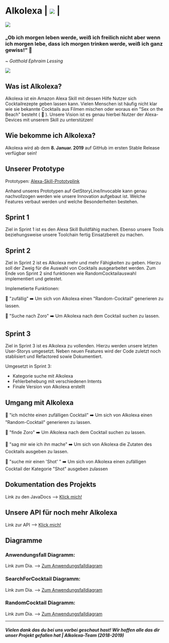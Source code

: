# Alkolexa |  ![](https://travis-ci.org/sweIhm-ws2018-19/Alkolexa-DI2.svg?branch=master) | 
![](https://sonarcloud.io/api/badges/gatekey=Alkolexa:Alkolexa)


### „Ob ich morgen leben werde, weiß ich freilich nicht aber wenn ich morgen lebe, dass ich morgen trinken werde, weiß ich ganz gewiss!” 🥂
~ _Gotthold Ephraim Lessing_

![](https://images.unsplash.com/photo-1531387367216-681093c0279b?ixlib=rb-0.3.5&ixid=eyJhcHBfaWQiOjEyMDd9&s=73ca72de11ae9cd2fa7367dc1ee76705&auto=format&fit=crop&w=1316&q=80)

## Was ist Alkolexa?

Alkolexa ist ein Amazon Alexa Skill mit dessen Hilfe Nutzer sich Cocktailrezepte geben lassen kann. Vielen Menschen ist häufig nicht klar wie sie bekannte Cocktails aus Filmen mischen oder woraus ein "Sex on the Beach" besteht ( 🍹 ). Unsere Vision ist es genau hierbei Nutzer der Alexa-Devices mit unserem Skill zu unterstützen! 

## Wie bekomme ich Alkolexa?

Alkolexa wird ab dem **8. Januar. 2019** auf GitHub im ersten Stable Release verfügbar sein!

## Unserer Prototype 

Prototypen: [Alexa-Skill-Prototyplink](https://app.invocable.com/shared/projects/53ba215a58fdff4b8d84d5f1f9bdf3b841aa66f3)

Anhand unseres Prototypen auf GetStoryLine/Invocable kann genau nachvollzogen werden wie unsere Innovation aufgebaut ist. Welche Features verbaut werden und welche Besonderheiten bestehen. 

## Sprint 1

Ziel in Sprint 1 ist es den Alexa Skill Buildfähig machen. Ebenso unsere Tools beziehungsweise unsere Toolchain fertig Einsatzbereit zu machen. 

## Sprint 2

Ziel in Sprint 2 ist es Alkolexa mehr und mehr Fähigkeiten zu geben. Hierzu soll der Zweig für die Auswahl von Cocktails ausgearbeitet werden. Zum Ende von Sprint 2 sind funktionen wie RandomCocktailauswahl implementiert und getestet.

Implemetierte Funktionen: 

💬 "zufällig" ➡️ Um sich von Alkolexa einen "Random-Cocktail" generieren zu lassen.

💬 "Suche nach Zoro" ➡️ Um Alkolexa nach dem Cocktail suchen zu lassen.

## Sprint 3

Ziel in Sprint 3 ist es Alkolexa zu vollenden. Hierzu werden unsere letzten User-Storys umgesetzt. Neben neuen Features wird der Code zuletzt noch stablisiert und Refactored sowie Dokumentiert. 

Umgesetzt in Sprint 3:
  - Kategorie suche mit Alkolexa
  - Fehlerbehebung mit verschiedenen Intents
  - Finale Version von Alkolexa erstellt

## Umgang mit Alkolexa

💬 "ich möchte einen zufälligen Cocktail" ➡️ Um sich von Alkolexa einen "Random-Cocktail" generieren zu lassen.

💬 "finde Zoro" ➡️ Um Alkolexa nach dem Cocktail suchen zu lassen.

💬 "sag mir wie ich ihn mache" ➡️ Um sich von Alkolexa die Zutaten des Cocktails ausgeben zu lassen. 

💬 "suche mir einen 'Shot' " ➡️ Um sich von Alkolexa einen zufälligen Cocktail der Kategorie "Shot" ausgeben zulassen

## Dokumentation des Projekts

Link zu den JavaDocs --> [Klick mich!](https://sweihm-ws2018-19.github.io/Alkolexa-DI2/docs/)

## Unsere API für noch mehr Alkolexa 

Link zur API --> [Klick mich!](https://sweihm-ws2018-19.github.io/Alkolexa-DI2/docs/alkolexa/model/API.html)

## Diagramme

### Anwendungsfall Diagramm: 
Link zum Dia. --> [Zum Anwendungsfalldiagram](https://github.com/sweIhm-ws2018-19/Alkolexa-DI2/blob/master/UML/FinishedUML/Anwendungsfalldiagram.png)

### SearchForCocktail Diagramm: 
Link zum Dia. --> [Zum Anwendungsfalldiagram](https://github.com/sweIhm-ws2018-19/Alkolexa-DI2/blob/master/UML/Sprint%202%20UML/SearchForCocktail.png)

### RandomCocktail Diagramm: 
Link zum Dia. --> [Zum Anwendungsfalldiagram](https://github.com/sweIhm-ws2018-19/Alkolexa-DI2/blob/master/UML/Sprint%202%20UML/Randomcocktail.png)

<hr>

##### Vielen dank das du bei uns vorbei geschaut hast! Wir hoffen alle das dir unser Projekt gefallen hat | Alkolexa-Team (2018-2019)
